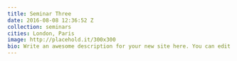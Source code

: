```yaml
---
title: Seminar Three
date: 2016-08-08 12:36:52 Z
collection: seminars
cities: London, Paris
image: http://placehold.it/300x300
bio: Write an awesome description for your new site here. You can edit this linet will appear in your document head meta (for Google search results) and in your feed.xml site description.
---
```

